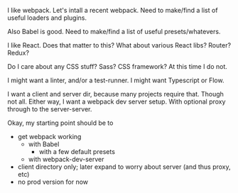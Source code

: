 

I like webpack.  Let's intall a recent webpack.
  Need to make/find a list of useful loaders and plugins.

Also Babel is good.
  Need to make/find a list of useful presets/whatevers.

I like React.  Does that matter to this?  What about various React libs?  Router?  Redux?

Do I care about any CSS stuff?  Sass?  CSS framework?  At this time I do not.

I might want a linter, and/or a test-runner.  I might want Typescript or Flow.

I want a client and server dir, because many projects require that.  Though not all.
  Either way, I want a webpack dev server setup.  With optional proxy through to the server-server.



Okay, my starting point should be to
  * get webpack working
    * with Babel
      * with a few default presets
    * with webpack-dev-server
  * client directory only; later expand to worry about server (and thus proxy, etc)
  * no prod version for now




